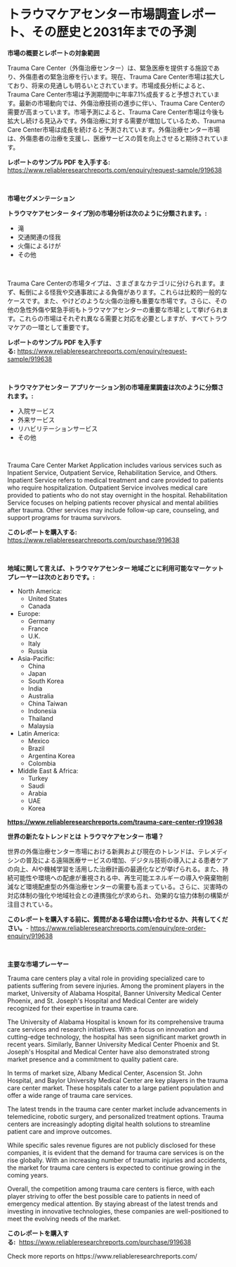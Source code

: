 <p><h1>トラウマケアセンター市場調査レポート、その歴史と2031年までの予測</h1></p><p><strong>市場の概要とレポートの対象範囲</strong></p>
<p><p>Trauma Care Center（外傷治療センター）は、緊急医療を提供する施設であり、外傷患者の緊急治療を行います。現在、Trauma Care Center市場は拡大しており、将来の見通しも明るいとされています。市場成長分析によると、Trauma Care Center市場は予測期間中に年率7.1%成長すると予想されています。最新の市場動向では、外傷治療技術の進歩に伴い、Trauma Care Centerの需要が高まっています。市場予測によると、Trauma Care Center市場は今後も拡大し続ける見込みです。外傷治療に対する需要が増加しているため、Trauma Care Center市場は成長を続けると予測されています。外傷治療センター市場は、外傷患者の治療を支援し、医療サービスの質を向上させると期待されています。</p></p>
<p><strong>レポートのサンプル PDF を入手する:</strong> <a href="https://www.reliableresearchreports.com/enquiry/request-sample/919638">https://www.reliableresearchreports.com/enquiry/request-sample/919638</a></p>
<p>&nbsp;</p>
<p><strong>市場セグメンテーション</strong></p>
<p><strong>トラウマケアセンター タイプ別の市場分析は次のように分類されます。:</strong></p>
<p><ul><li>滝</li><li>交通関連の怪我</li><li>火傷によるけが</li><li>その他</li></ul></p>
<p>&nbsp;</p>
<p><p>Trauma Care Centerの市場タイプは、さまざまなカテゴリに分けられます。まず、転倒による怪我や交通事故による負傷があります。これらは比較的一般的なケースです。また、やけどのような火傷の治療も重要な市場です。さらに、その他の急性外傷や緊急手術もトラウマケアセンターの重要な市場として挙げられます。これらの市場はそれぞれ異なる需要と対応を必要としますが、すべてトラウマケアの一環として重要です。</p></p>
<p><strong>レポートのサンプル PDF を入手する:</strong>&nbsp;<a href="https://www.reliableresearchreports.com/enquiry/request-sample/919638">https://www.reliableresearchreports.com/enquiry/request-sample/919638</a></p>
<p>&nbsp;</p>
<p><strong> トラウマケアセンター アプリケーション別の市場産業調査は次のように分類されます。:</strong></p>
<p><ul><li>入院サービス</li><li>外来サービス</li><li>リハビリテーションサービス</li><li>その他</li></ul></p>
<p>&nbsp;</p>
<p><p>Trauma Care Center Market Application includes various services such as Inpatient Service, Outpatient Service, Rehabilitation Service, and Others. Inpatient Service refers to medical treatment and care provided to patients who require hospitalization. Outpatient Service involves medical care provided to patients who do not stay overnight in the hospital. Rehabilitation Service focuses on helping patients recover physical and mental abilities after trauma. Other services may include follow-up care, counseling, and support programs for trauma survivors.</p></p>
<p><strong>このレポートを購入する:</strong>&nbsp; <a href="https://www.reliableresearchreports.com/purchase/919638">https://www.reliableresearchreports.com/purchase/919638</a></p>
<p>&nbsp;</p>
<p><strong>地域に関して言えば、トラウマケアセンター 地域ごとに利用可能なマーケットプレーヤーは次のとおりです。:</strong></p>
<p><ul>
    <li>
        North America:
        <ul>
            <li>United States</li>
            <li>Canada</li>
        </ul>
    </li>
    <li>
        Europe:
        <ul>
            <li>Germany</li>
            <li>France</li>
            <li>U.K.</li>
            <li>Italy</li>
            <li>Russia</li>
        </ul>
    </li>
    <li>
        Asia-Pacific:
        <ul>
            <li>China</li>
            <li>Japan</li>
            <li>South Korea</li>
            <li>India</li>
            <li>Australia</li>
            <li>China Taiwan</li>
            <li>Indonesia</li>
            <li>Thailand</li>
            <li>Malaysia</li>
        </ul>
    </li>
    <li>
        Latin America:
        <ul>
            <li>Mexico</li>
            <li>Brazil</li>
            <li>Argentina Korea</li>
            <li>Colombia</li>
        </ul>
    </li>
    <li>
        Middle East & Africa:
        <ul>
            <li>Turkey</li>
            <li>Saudi</li>
            <li>Arabia</li>
            <li>UAE</li>
            <li>Korea</li>
        </ul>
    </li>
    </ul></p>
<p><strong><a href="https://www.reliableresearchreports.com/trauma-care-center-r919638">https://www.reliableresearchreports.com/trauma-care-center-r919638</a></strong>&nbsp;</p>
<p><strong>世界の新たなトレンドとは トラウマケアセンター 市場？</strong></p>
<p><p>世界の外傷治療センター市場における新興および現在のトレンドは、テレメディシンの普及による遠隔医療サービスの増加、デジタル技術の導入による患者ケアの向上、AIや機械学習を活用した治療計画の最適化などが挙げられる。また、持続可能性や環境への配慮が重視される中、再生可能エネルギーの導入や廃棄物削減など環境配慮型の外傷治療センターの需要も高まっている。さらに、災害時の対応体制の強化や地域社会との連携強化が求められ、効果的な協力体制の構築が注目されている。</p></p>
<p><strong>このレポートを購入する前に、質問がある場合は問い合わせるか、共有してください。</strong>- <a href="https://www.reliableresearchreports.com/enquiry/pre-order-enquiry/919638">https://www.reliableresearchreports.com/enquiry/pre-order-enquiry/919638</a></p>
<p>&nbsp;</p>
<p><strong>主要な市場プレーヤー</strong></p>
<p><p>Trauma care centers play a vital role in providing specialized care to patients suffering from severe injuries. Among the prominent players in the market, University of Alabama Hospital, Banner University Medical Center Phoenix, and St. Joseph's Hospital and Medical Center are widely recognized for their expertise in trauma care.</p><p>The University of Alabama Hospital is known for its comprehensive trauma care services and research initiatives. With a focus on innovation and cutting-edge technology, the hospital has seen significant market growth in recent years. Similarly, Banner University Medical Center Phoenix and St. Joseph's Hospital and Medical Center have also demonstrated strong market presence and a commitment to quality patient care.</p><p>In terms of market size, Albany Medical Center, Ascension St. John Hospital, and Baylor University Medical Center are key players in the trauma care center market. These hospitals cater to a large patient population and offer a wide range of trauma care services.</p><p>The latest trends in the trauma care center market include advancements in telemedicine, robotic surgery, and personalized treatment options. Trauma centers are increasingly adopting digital health solutions to streamline patient care and improve outcomes.</p><p>While specific sales revenue figures are not publicly disclosed for these companies, it is evident that the demand for trauma care services is on the rise globally. With an increasing number of traumatic injuries and accidents, the market for trauma care centers is expected to continue growing in the coming years.</p><p>Overall, the competition among trauma care centers is fierce, with each player striving to offer the best possible care to patients in need of emergency medical attention. By staying abreast of the latest trends and investing in innovative technologies, these companies are well-positioned to meet the evolving needs of the market.</p></p>
<p><strong>このレポートを購入する:</strong>&nbsp;&nbsp;<a href="https://www.reliableresearchreports.com/purchase/919638">https://www.reliableresearchreports.com/purchase/919638</a></p>
<p>Check more reports on https://www.reliableresearchreports.com/</p>